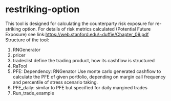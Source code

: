 # restriking-option
This tool is designed for calculating the counterparty risk exposure for re-striking option.
For details of risk metrics calculated (Potential Future Exposure) see link:https://web.stanford.edu/~duffie/Chapter_09.pdf
Structure of the tool:
1. RNGenerator
2. pricer
3. tradeslist
   define the trading product, how its cashflow is structured
5. RaTool
6. PFE:
   Dependency: RNGenator
   Use monte carlo generated cashflow to calculate the PFE of given portfolio, depending on margin call frequency and percentile of stress scenario taking.
7. PFE_daily: similar to PFE but specified for daily margined trades
8. Run_trade_example
